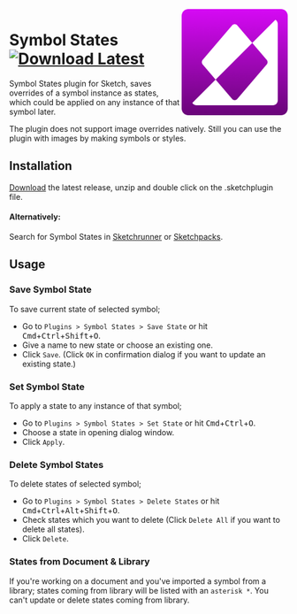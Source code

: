 <img src="https://github.com/ozgurgunes/Sketch-Symbol-States/blob/master/assets/icon.png?raw=true" alt="Sketch Symbol States" width="192" align="right" />

Symbol States  [![Download Latest][image]][link]
=============

[image]: https://img.shields.io/github/release/ozgurgunes/Sketch-Symbol-States.svg?label=Download
[link]: https://github.com/ozgurgunes/Sketch-Symbol-States/releases/latest/download/symbol-states.sketchplugin.zip

Symbol States plugin for Sketch, saves overrides of a symbol instance as states, which could be applied on any instance of that symbol later.

The plugin does not support image overrides natively. Still you can use the plugin with images by making symbols or styles.

Installation
------------

[Download][link] the latest release, unzip and double click on the .sketchplugin file.

#### Alternatively:

Search for Symbol States in [Sketchrunner](http://sketchrunner.com/) or [Sketchpacks](https://sketchpacks.com/).

Usage
-----

### Save Symbol State

To save current state of selected symbol;

* Go to ```Plugins > Symbol States > Save State``` or hit <kbd>Cmd</kbd>+<kbd>Ctrl</kbd>+<kbd>Shift</kbd>+<kbd>O</kbd>.
* Give a name to new state or choose an existing one.
* Click ```Save```. (Click ```OK``` in confirmation dialog if you want to update an existing state.)

### Set Symbol State

To apply a state to any instance of that symbol;

* Go to ```Plugins > Symbol States > Set State``` or hit <kbd>Cmd</kbd>+<kbd>Ctrl</kbd>+<kbd>O</kbd>.
* Choose a state in opening dialog window.
* Click ```Apply```.

### Delete Symbol States

To delete states of selected symbol;

* Go to ```Plugins > Symbol States > Delete States``` or hit <kbd>Cmd</kbd>+<kbd>Ctrl</kbd>+<kbd>Alt</kbd>+<kbd>Shift</kbd>+<kbd>O</kbd>.
* Check states which you want to delete (Click ```Delete All``` if you want to delete all states).
* Click ```Delete```.

### States from Document & Library

If you're working on a document and you've imported a symbol from a library; states coming from library will be listed with an `asterisk *`. You can't update or delete states coming from library.